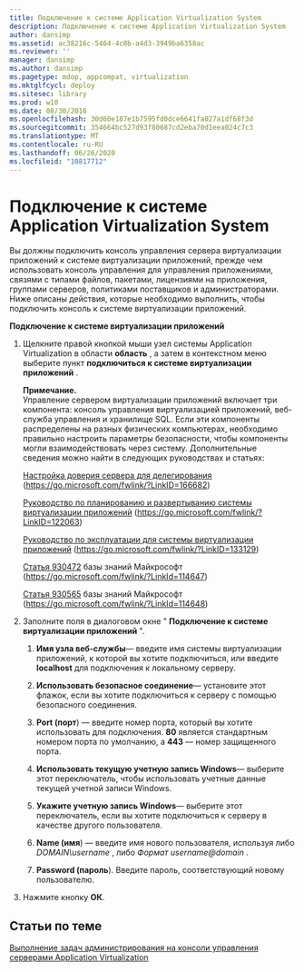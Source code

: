 ```yaml
---
title: Подключение к системе Application Virtualization System
description: Подключение к системе Application Virtualization System
author: dansimp
ms.assetid: ac38216c-5464-4c0b-a4d3-3949ba6358ac
ms.reviewer: ''
manager: dansimp
ms.author: dansimp
ms.pagetype: mdop, appcompat, virtualization
ms.mktglfcycl: deploy
ms.sitesec: library
ms.prod: w10
ms.date: 08/30/2016
ms.openlocfilehash: 30d60e187e1b7595fd0dce6641fa027a1df68f3d
ms.sourcegitcommit: 354664bc527d93f80687cd2eba70d1eea024c7c3
ms.translationtype: MT
ms.contentlocale: ru-RU
ms.lasthandoff: 06/26/2020
ms.locfileid: "10817712"
---
```

# Подключение к системе Application Virtualization System


Вы должны подключить консоль управления сервера виртуализации приложений к системе виртуализации приложений, прежде чем использовать консоль управления для управления приложениями, связями с типами файлов, пакетами, лицензиями на приложения, группами серверов, политиками поставщиков и администраторами. Ниже описаны действия, которые необходимо выполнить, чтобы подключить консоль к системе виртуализации приложений.

**Подключение к системе виртуализации приложений**

1. Щелкните правой кнопкой мыши узел системы Application Virtualization в области **область** , а затем в контекстном меню выберите пункт **подключиться к системе виртуализации приложений** .

   **Примечание.**  
   Управление сервером виртуализации приложений включает три компонента: консоль управления виртуализацией приложений, веб-служба управления и хранилище SQL. Если эти компоненты распределены на разных физических компьютерах, необходимо правильно настроить параметры безопасности, чтобы компоненты могли взаимодействовать через систему. Дополнительные сведения можно найти в следующих руководствах и статьях:

   [Настройка доверия сервера для делегирования](https://go.microsoft.com/fwlink/?LinkID=166682) (https://go.microsoft.com/fwlink/?LinkID=166682)

   [Руководство по планированию и развертыванию системы виртуализации приложений](https://go.microsoft.com/fwlink/?LinkID=122063) (https://go.microsoft.com/fwlink/?LinkID=122063)

   [Руководство по эксплуатации для системы виртуализации приложений](https://go.microsoft.com/fwlink/?LinkID=133129) (https://go.microsoft.com/fwlink/?LinkID=133129)

   [Статья 930472](https://go.microsoft.com/fwlink/?LinkId=114647) базы знаний Майкрософт (https://go.microsoft.com/fwlink/?LinkId=114647)

   [Статья 930565](https://go.microsoft.com/fwlink/?LinkId=114648) базы знаний Майкрософт (https://go.microsoft.com/fwlink/?LinkId=114648)

     

2. Заполните поля в диалоговом окне " **Подключение к системе виртуализации приложений** ".

   1. **Имя узла веб-службы**— введите имя системы виртуализации приложений, к которой вы хотите подключиться, или введите **localhost** для подключения к локальному серверу.

   2. **Использовать безопасное соединение**— установите этот флажок, если вы хотите подключиться к серверу с помощью безопасного соединения.

   3. **Port (порт**) — введите номер порта, который вы хотите использовать для подключения. **80** является стандартным номером порта по умолчанию, а **443** — номер защищенного порта.

   4. **Использовать текущую учетную запись Windows**— выберите этот переключатель, чтобы использовать учетные данные текущей учетной записи Windows.

   5. **Укажите учетную запись Windows**— выберите этот переключатель, если вы хотите подключиться к серверу в качестве другого пользователя.

   6. **Name (имя**) — введите имя нового пользователя, используя либо *DOMAIN\\username* , либо <em> Формат username@domain </em> .

   7. **Password (пароль**). Введите пароль, соответствующий новому пользователю.

3. Нажмите кнопку **ОК**.

## Статьи по теме


[Выполнение задач администрирования на консоли управления серверами Application Virtualization](how-to-perform-administrative-tasks-in-the-application-virtualization-server-management-console.md)

 

 





